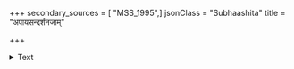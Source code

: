 +++
secondary_sources = [ "MSS_1995",]
jsonClass = "Subhaashita"
title = "अपायसन्दर्शनजाम्"

+++

<details><summary>Text</summary>

अपायसंदर्शनजां विपत्तिम् उपायसंदर्शनजां च सिद्धिम्।  
मेधाविनो नीतिविधिप्रयुक्तां पुरः स्फुरन्तीमिव दर्शयन्ति॥
</details>
